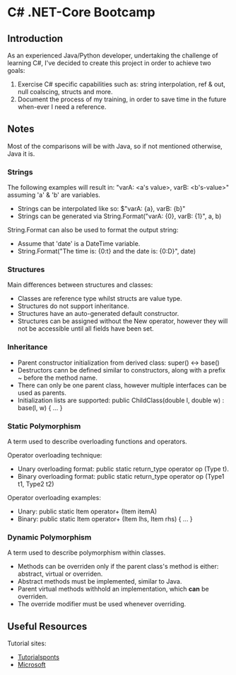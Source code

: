 # C# .NET-Core Bootcamp
## Introduction
As an experienced Java/Python developer, undertaking the challenge of learning C#, I've decided to create this project in order to achieve two goals:

1. Exercise C# specific capabilities such as: string interpolation, ref & out, null coalscing, structs and more.
2. Document the process of my training, in order to save time in the future when-ever I need a reference.

## Notes
Most of the comparisons will be with Java, so if not mentioned otherwise, Java it is.

### Strings
The following examples will result in: "varA: <a's value>, varB: <b's-value>" assuming 'a' & 'b' are variables.
* Strings can be interpolated like so: $"varA: {a}, varB: {b}"
* Strings can be generated via String.Format("varA: {0}, varB: {1}", a, b)

String.Format can also be used to format the output string:
* Assume that 'date' is a DateTime variable.
* String.Format("The time is: {0:t} and the date is: {0:D}", date)

### Structures
Main differences between structures and classes:
* Classes are reference type whilst structs are value type.
* Structures do not support inheritance.
* Structures have an auto-generated default constructor.
* Structures can be assigned without the New operator,  however they will not be accessible until all fields have been set.

### Inheritance
* Parent constructor initialization from derived class: super() <-> base()
* Destructors cann be defined similar to constructors, along with a prefix ~ before the method name.
* There can only be one parent class, however multiple interfaces can be used as parents.
* Initialization lists are supported: public ChildClass(double l, double w) : base(l, w) { ... }

### Static Polymorphism
A term used to describe overloading functions and operators.

Operator overloading technique:
* Unary overloading format: public static return_type operator op (Type t).
* Binary overloading format: public static return_type operator op (Type1 t1, Type2 t2)  

Operator overloading examples:
* Unary: public static Item operator+ (Item itemA)
* Binary: public static Item operator+ (Item lhs, Item rhs) { ... }

### Dynamic Polymorphism
A term used to describe polymorphism within classes.
* Methods can be overriden only if the parent class's method is either: abstract, virtual or overriden.
* Abstract methods must be implemented, similar to Java.
* Parent virtual methods withhold an implementation, which <b>can</b> be overriden.
* The override modifier must be used whenever overriding.

## Useful Resources
Tutorial sites:
* [Tutorialsponts](https://www.tutorialspoint.com/csharp/)
* [Microsoft](https://docs.microsoft.com/en-us/dotnet/csharp/)
